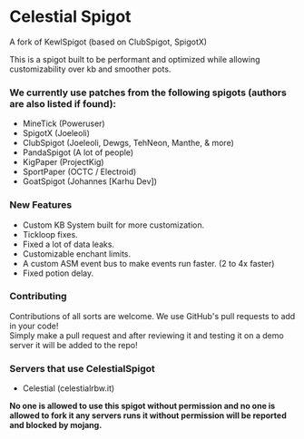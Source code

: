 # Celestial Spigot
A fork of KewlSpigot (based on ClubSpigot, SpigotX)

This is a spigot built to be performant and optimized while allowing customizability over kb and smoother pots.

### We currently use patches from the following spigots (authors are also listed if found):
 - MineTick (Poweruser)
 - SpigotX (Joeleoli)
 - ClubSpigot (Joeleoli, Dewgs, TehNeon, Manthe, & more)
 - PandaSpigot (A lot of people)
 - KigPaper (ProjectKig)
 - SportPaper (OCTC / Electroid)
 - GoatSpigot (Johannes [Karhu Dev])

### New Features
 - Custom KB System built for more customization.<br>
 - Tickloop fixes.<br>
 - Fixed a lot of data leaks.<br>
 - Customizable enchant limits.<br>
 - A custom ASM event bus to make events run faster. (2 to 4x faster)<br>
 - Fixed potion delay.

### Contributing
Contributions of all sorts are welcome. We use GitHub's pull requests to add in your code!<br>
Simply make a pull request and after reviewing it and testing it on a demo server it will be added to the repo!

### Servers that use CelestialSpigot
 - Celestial (celestialrbw.it)

**No one is allowed to use this spigot without permission and no one is allowed to fork it any servers runs it without permission will be reported and blocked by mojang.**

